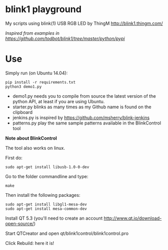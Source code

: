 # blink1 playground

My scripts using blink(1) USB RGB LED by ThingM http://blink1.thingm.com/

*Inspired from examples in https://github.com/todbot/blink1/tree/master/python/pypi*

# Use

Simply run (on Ubuntu 14.04):

	pip install -r requirements.txt
	python3 demo1.py

* demo1.py needs you to compile from source the latest version of the python API, at least if you are using Ubuntu.
* starter.py blinks as many times as my Github name is found on the clipboard
* jenkins.py is inspired by https://github.com/msherry/blink-jenkins
* patterns.py play the same sample patterns available in the BlinkControl tool

**Note about BlinkControl**

The tool also works on linux.

First do:

	sudo apt-get install libusb-1.0-0-dev

Go to the folder commandline and type:

	make

Then install the following packages:

	sudo apt-get install libgl1-mesa-dev
	sudo apt-get install mesa-common-dev

Install QT 5.3 (you'll need to create an account http://www.qt.io/download-open-source/)

Start QTCreator and open qt/blink1control/blink1control.pro

Click Rebuild: here it is!

